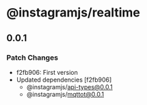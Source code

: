 # @instagramjs/realtime

## 0.0.1

### Patch Changes

- f2fb906: First version
- Updated dependencies [f2fb906]
  - @instagramjs/api-types@0.0.1
  - @instagramjs/mqttot@0.0.1
